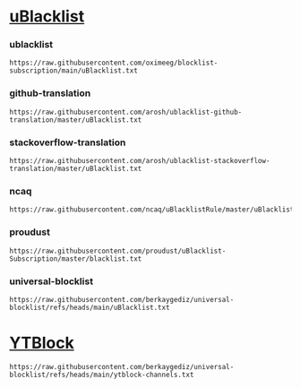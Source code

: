
# [uBlacklist](https://addons.mozilla.org/en-US/firefox/addon/ublacklist/)

### ublacklist
```
https://raw.githubusercontent.com/oximeeg/blocklist-subscription/main/uBlacklist.txt
```

### github-translation
```
https://raw.githubusercontent.com/arosh/ublacklist-github-translation/master/uBlacklist.txt
```

### stackoverflow-translation
```
https://raw.githubusercontent.com/arosh/ublacklist-stackoverflow-translation/master/uBlacklist.txt
```

### ncaq
```
https://raw.githubusercontent.com/ncaq/uBlacklistRule/master/uBlacklist.txt
```


### proudust
```
https://raw.githubusercontent.com/proudust/uBlacklist-Subscription/master/blacklist.txt
```

### universal-blocklist
```
https://raw.githubusercontent.com/berkaygediz/universal-blocklist/refs/heads/main/uBlacklist.txt
```

# [YTBlock](https://addons.mozilla.org/en-US/firefox/addon/yt-block/)
```
https://raw.githubusercontent.com/berkaygediz/universal-blocklist/refs/heads/main/ytblock-channels.txt
```
